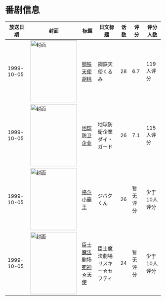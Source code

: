 # 番剧信息

|放送日期|封面|标题|日文标题|话数|评分|评分人数|
|---|---|---|---|---|---|---|
|1999-10-05|<img src="//lain.bgm.tv/pic/cover/c/67/1d/4006_65n55.jpg" alt="封面" style="width:150px;height:200px;object-fit:cover;">|[钢铁天使胡桃](https://bangumi.tv/subject/4006)|鋼鉄天使くるみ|28|6.7|119人评分|
|1999-10-05|<img src="//lain.bgm.tv/pic/cover/c/13/cd/32025_iudN2.jpg" alt="封面" style="width:150px;height:200px;object-fit:cover;">|[地球防卫企业](https://bangumi.tv/subject/32025)|地球防衛企業ダイ・ガード|26|7.1|115人评分|
|1999-10-05|<img src="//lain.bgm.tv/pic/cover/c/80/13/67719_34NnT.jpg" alt="封面" style="width:150px;height:200px;object-fit:cover;">|[格斗小霸王](https://bangumi.tv/subject/67719)|ジバクくん|26|暂无评分|少于10人评分|
|1999-10-05|<img src="//lain.bgm.tv/pic/cover/c/1b/b6/79190_Yv97T.jpg" alt="封面" style="width:150px;height:200px;object-fit:cover;">|[臣士魔法剧场 死神☆天使](https://bangumi.tv/subject/79190)|臣士魔法劇場 リスキー☆セフティ|24|暂无评分|少于10人评分|
